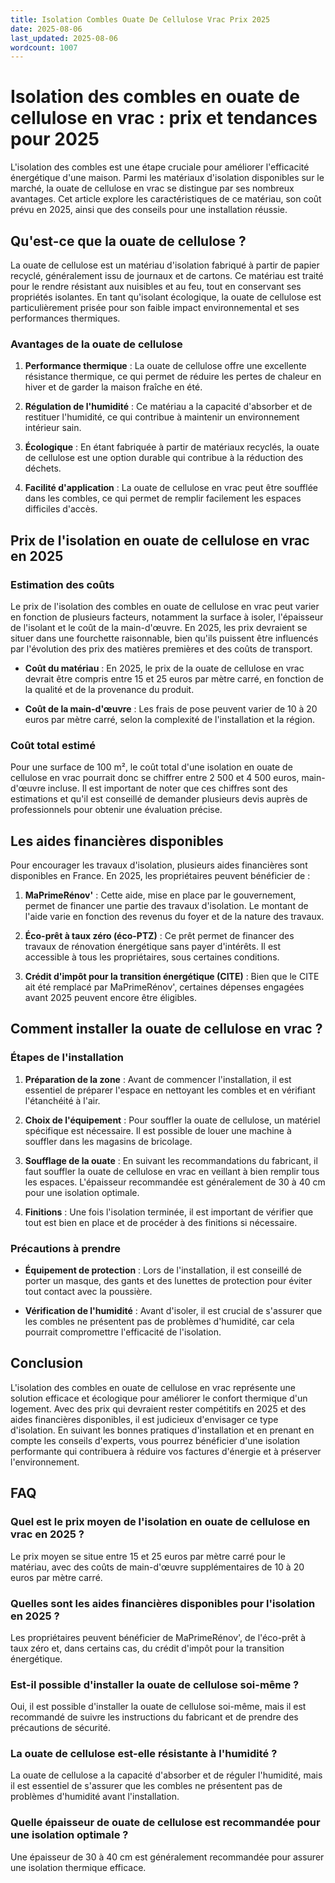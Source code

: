 ```yaml
---
title: Isolation Combles Ouate De Cellulose Vrac Prix 2025
date: 2025-08-06
last_updated: 2025-08-06
wordcount: 1007
---
```


# Isolation des combles en ouate de cellulose en vrac : prix et tendances pour 2025

L'isolation des combles est une étape cruciale pour améliorer l'efficacité énergétique d'une maison. Parmi les matériaux d'isolation disponibles sur le marché, la ouate de cellulose en vrac se distingue par ses nombreux avantages. Cet article explore les caractéristiques de ce matériau, son coût prévu en 2025, ainsi que des conseils pour une installation réussie.

## Qu'est-ce que la ouate de cellulose ?

La ouate de cellulose est un matériau d'isolation fabriqué à partir de papier recyclé, généralement issu de journaux et de cartons. Ce matériau est traité pour le rendre résistant aux nuisibles et au feu, tout en conservant ses propriétés isolantes. En tant qu'isolant écologique, la ouate de cellulose est particulièrement prisée pour son faible impact environnemental et ses performances thermiques.

### Avantages de la ouate de cellulose

1. **Performance thermique** : La ouate de cellulose offre une excellente résistance thermique, ce qui permet de réduire les pertes de chaleur en hiver et de garder la maison fraîche en été.
   
2. **Régulation de l'humidité** : Ce matériau a la capacité d'absorber et de restituer l'humidité, ce qui contribue à maintenir un environnement intérieur sain.

3. **Écologique** : En étant fabriquée à partir de matériaux recyclés, la ouate de cellulose est une option durable qui contribue à la réduction des déchets.

4. **Facilité d'application** : La ouate de cellulose en vrac peut être soufflée dans les combles, ce qui permet de remplir facilement les espaces difficiles d'accès.

## Prix de l'isolation en ouate de cellulose en vrac en 2025

### Estimation des coûts

Le prix de l'isolation des combles en ouate de cellulose en vrac peut varier en fonction de plusieurs facteurs, notamment la surface à isoler, l'épaisseur de l'isolant et le coût de la main-d'œuvre. En 2025, les prix devraient se situer dans une fourchette raisonnable, bien qu'ils puissent être influencés par l'évolution des prix des matières premières et des coûts de transport.

- **Coût du matériau** : En 2025, le prix de la ouate de cellulose en vrac devrait être compris entre 15 et 25 euros par mètre carré, en fonction de la qualité et de la provenance du produit.

- **Coût de la main-d'œuvre** : Les frais de pose peuvent varier de 10 à 20 euros par mètre carré, selon la complexité de l'installation et la région.

### Coût total estimé

Pour une surface de 100 m², le coût total d'une isolation en ouate de cellulose en vrac pourrait donc se chiffrer entre 2 500 et 4 500 euros, main-d'œuvre incluse. Il est important de noter que ces chiffres sont des estimations et qu'il est conseillé de demander plusieurs devis auprès de professionnels pour obtenir une évaluation précise.

## Les aides financières disponibles

Pour encourager les travaux d'isolation, plusieurs aides financières sont disponibles en France. En 2025, les propriétaires peuvent bénéficier de :

1. **MaPrimeRénov'** : Cette aide, mise en place par le gouvernement, permet de financer une partie des travaux d'isolation. Le montant de l'aide varie en fonction des revenus du foyer et de la nature des travaux.

2. **Éco-prêt à taux zéro (éco-PTZ)** : Ce prêt permet de financer des travaux de rénovation énergétique sans payer d'intérêts. Il est accessible à tous les propriétaires, sous certaines conditions.

3. **Crédit d'impôt pour la transition énergétique (CITE)** : Bien que le CITE ait été remplacé par MaPrimeRénov', certaines dépenses engagées avant 2025 peuvent encore être éligibles.

## Comment installer la ouate de cellulose en vrac ?

### Étapes de l'installation

1. **Préparation de la zone** : Avant de commencer l'installation, il est essentiel de préparer l'espace en nettoyant les combles et en vérifiant l'étanchéité à l'air.

2. **Choix de l'équipement** : Pour souffler la ouate de cellulose, un matériel spécifique est nécessaire. Il est possible de louer une machine à souffler dans les magasins de bricolage.

3. **Soufflage de la ouate** : En suivant les recommandations du fabricant, il faut souffler la ouate de cellulose en vrac en veillant à bien remplir tous les espaces. L'épaisseur recommandée est généralement de 30 à 40 cm pour une isolation optimale.

4. **Finitions** : Une fois l'isolation terminée, il est important de vérifier que tout est bien en place et de procéder à des finitions si nécessaire.

### Précautions à prendre

- **Équipement de protection** : Lors de l'installation, il est conseillé de porter un masque, des gants et des lunettes de protection pour éviter tout contact avec la poussière.

- **Vérification de l'humidité** : Avant d'isoler, il est crucial de s'assurer que les combles ne présentent pas de problèmes d'humidité, car cela pourrait compromettre l'efficacité de l'isolation.

## Conclusion

L'isolation des combles en ouate de cellulose en vrac représente une solution efficace et écologique pour améliorer le confort thermique d'un logement. Avec des prix qui devraient rester compétitifs en 2025 et des aides financières disponibles, il est judicieux d'envisager ce type d'isolation. En suivant les bonnes pratiques d'installation et en prenant en compte les conseils d'experts, vous pourrez bénéficier d'une isolation performante qui contribuera à réduire vos factures d'énergie et à préserver l'environnement.

## FAQ

### Quel est le prix moyen de l'isolation en ouate de cellulose en vrac en 2025 ?

Le prix moyen se situe entre 15 et 25 euros par mètre carré pour le matériau, avec des coûts de main-d'œuvre supplémentaires de 10 à 20 euros par mètre carré.

### Quelles sont les aides financières disponibles pour l'isolation en 2025 ?

Les propriétaires peuvent bénéficier de MaPrimeRénov', de l'éco-prêt à taux zéro et, dans certains cas, du crédit d'impôt pour la transition énergétique.

### Est-il possible d'installer la ouate de cellulose soi-même ?

Oui, il est possible d'installer la ouate de cellulose soi-même, mais il est recommandé de suivre les instructions du fabricant et de prendre des précautions de sécurité.

### La ouate de cellulose est-elle résistante à l'humidité ?

La ouate de cellulose a la capacité d'absorber et de réguler l'humidité, mais il est essentiel de s'assurer que les combles ne présentent pas de problèmes d'humidité avant l'installation.

### Quelle épaisseur de ouate de cellulose est recommandée pour une isolation optimale ?

Une épaisseur de 30 à 40 cm est généralement recommandée pour assurer une isolation thermique efficace.